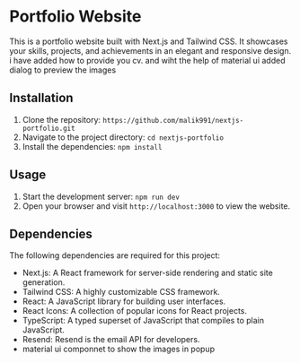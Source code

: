 # Portfolio Website

This is a portfolio website built with Next.js and Tailwind CSS. It showcases your skills, projects, and achievements in an elegant and responsive design. i have added how to provide you cv. and wiht the help of material ui added dialog to preview the images

## Installation

1. Clone the repository: `https://github.com/malik991/nextjs-portfolio.git`
2. Navigate to the project directory: `cd nextjs-portfolio`
3. Install the dependencies: `npm install`

## Usage

1. Start the development server: `npm run dev`
2. Open your browser and visit `http://localhost:3000` to view the website.

## Dependencies

The following dependencies are required for this project:

- Next.js: A React framework for server-side rendering and static site generation.
- Tailwind CSS: A highly customizable CSS framework.
- React: A JavaScript library for building user interfaces.
- React Icons: A collection of popular icons for React projects.
- TypeScript: A typed superset of JavaScript that compiles to plain JavaScript.
- Resend: Resend is the email API for developers.
- material ui componnet to show the images in popup
